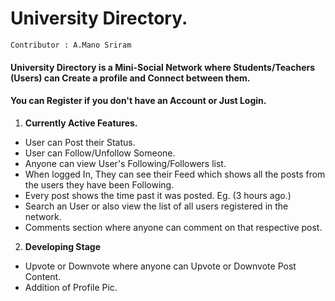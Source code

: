 # University Directory.

``` 
Contributor : A.Mano Sriram
```

#### University Directory is a Mini-Social Network where Students/Teachers (Users) can Create a profile and Connect between them.

#### You can Register if you don't have an Account or Just Login.

1. **Currently Active Features.**

- User can Post their Status.
- User can Follow/Unfollow Someone.
- Anyone can view User's Following/Followers list.
- When logged In, They can see their Feed which shows all the posts from the users they have been Following.
- Every post shows the time past it was posted. Eg. (3 hours ago.)
- Search an User or also view the list of all users registered in the network.
- Comments section where anyone can comment on that respective post.

2. **Developing Stage**

- Upvote or Downvote where anyone can Upvote or Downvote Post Content.
- Addition of Profile Pic.
